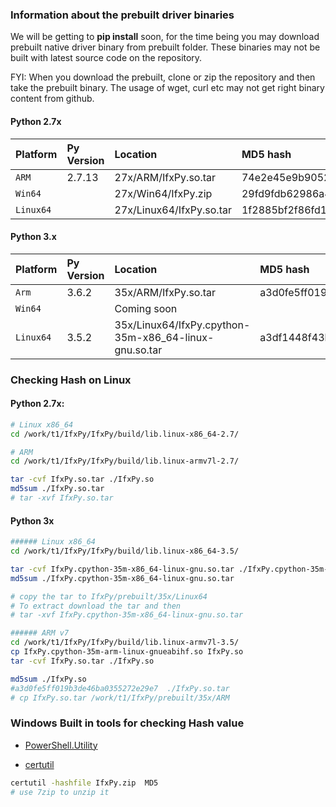 ### Information about the prebuilt driver binaries
We will be getting to **pip install** soon, for the time being you may download prebuilt native driver binary from prebuilt folder. These binaries may not be built with latest source code on the repository. 

FYI: When you download the prebuilt, clone or zip the repository and then take the prebuilt binary. The usage of wget, curl etc may not get right binary content from github.


#### Python 2.7x 
| **Platform** | **Py Version** |     **Location**          | **MD5 hash**
|:-------------|:---------------|:--------------------------|:--------------------------------
| `ARM`        |   2.7.13       |  27x/ARM/IfxPy.so.tar     | 74e2e45e9b9052ad373d0b9ea4a6410a
| `Win64`      |                |  27x/Win64/IfxPy.zip      | 29fd9fdb62986a48a6d1e8416aab7c2d
| `Linux64`    |                | 27x/Linux64/IfxPy.so.tar  | 1f2885bf2f86fd1677e0a0286d8ef4c6


#### Python 3.x 
| **Platform** | **Py Version** |     **Location**          | **MD5 hash**
|:-------------|:---------------|:--------------------------|:--------------------------------
| `Arm`        |  3.6.2         |  35x/ARM/IfxPy.so.tar     | a3d0fe5ff019b3de46ba0355272e29e7
| `Win64`      |                |  Coming soon              |
| `Linux64`    |  3.5.2         |  35x/Linux64/IfxPy.cpython-35m-x86_64-linux-gnu.so.tar          | a3df1448f43b7576dadd89336f407e82



###  Checking Hash on Linux
#### Python 2.7x: 
```bash
# Linux x86_64
cd /work/t1/IfxPy/IfxPy/build/lib.linux-x86_64-2.7/

# ARM
cd /work/t1/IfxPy/IfxPy/build/lib.linux-armv7l-2.7/

tar -cvf IfxPy.so.tar ./IfxPy.so
md5sum ./IfxPy.so.tar
# tar -xvf IfxPy.so.tar
```

#### Python 3x
```bash
###### Linux x86_64 
cd /work/t1/IfxPy/IfxPy/build/lib.linux-x86_64-3.5/

tar -cvf IfxPy.cpython-35m-x86_64-linux-gnu.so.tar ./IfxPy.cpython-35m-x86_64-linux-gnu.so
md5sum ./IfxPy.cpython-35m-x86_64-linux-gnu.so.tar

# copy the tar to IfxPy/prebuilt/35x/Linux64
# To extract download the tar and then
# tar -xvf IfxPy.cpython-35m-x86_64-linux-gnu.so.tar

###### ARM v7
cd /work/t1/IfxPy/IfxPy/build/lib.linux-armv7l-3.5/
cp IfxPy.cpython-35m-arm-linux-gnueabihf.so IfxPy.so
tar -cvf IfxPy.so.tar ./IfxPy.so

md5sum ./IfxPy.so
#a3d0fe5ff019b3de46ba0355272e29e7  ./IfxPy.so.tar
# cp IfxPy.so.tar /work/t1/IfxPy/prebuilt/35x/ARM
```


### Windows Built in tools for checking Hash value
* [PowerShell.Utility](https://docs.microsoft.com/en-us/powershell/module/Microsoft.PowerShell.Utility/Get-FileHash?view=powershell-5.1)

* [certutil](https://technet.microsoft.com/library/cc732443.aspx)
```bash
certutil -hashfile IfxPy.zip  MD5
# use 7zip to unzip it 
```

